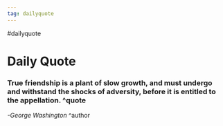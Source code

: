 ```yaml
---
tag: dailyquote
---
```


#dailyquote

# Daily Quote

### True friendship is a plant of slow growth, and must undergo and withstand the shocks of adversity, before it is entitled to the appellation. ^quote
*-George Washington* ^author
